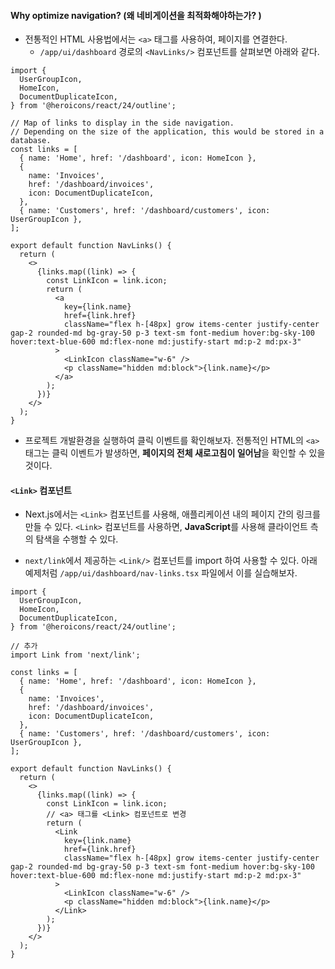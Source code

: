 
#### Why optimize navigation? (왜 네비게이션을 최적화해야하는가? )

- 전통적인 HTML 사용법에서는 `<a>` 태그를 사용하여, 페이지를 연결한다.
	- `/app/ui/dashboard` 경로의 `<NavLinks/>` 컴포넌트를 살펴보면 아래와 같다.
```tsx
import {
  UserGroupIcon,
  HomeIcon,
  DocumentDuplicateIcon,
} from '@heroicons/react/24/outline';

// Map of links to display in the side navigation.
// Depending on the size of the application, this would be stored in a database.
const links = [
  { name: 'Home', href: '/dashboard', icon: HomeIcon },
  {
    name: 'Invoices',
    href: '/dashboard/invoices',
    icon: DocumentDuplicateIcon,
  },
  { name: 'Customers', href: '/dashboard/customers', icon: UserGroupIcon },
];
  
export default function NavLinks() {
  return (
    <>
      {links.map((link) => {
        const LinkIcon = link.icon;
        return (
          <a
            key={link.name}
            href={link.href}
            className="flex h-[48px] grow items-center justify-center gap-2 rounded-md bg-gray-50 p-3 text-sm font-medium hover:bg-sky-100 hover:text-blue-600 md:flex-none md:justify-start md:p-2 md:px-3"
          >
            <LinkIcon className="w-6" />
            <p className="hidden md:block">{link.name}</p>
          </a>
        );
      })}
    </>
  );
}
```

- 프로젝트 개발환경을 실행하여 클릭 이벤트를 확인해보자. 전통적인 HTML의 `<a>`태그는 클릭 이벤트가 발생하면, **페이지의 전체 새로고침이 일어남**을 확인할 수 있을 것이다.


#### `<Link>` 컴포넌트

- Next.js에서는 `<Link>` 컴포넌트를  사용해, 애플리케이션 내의 페이지 간의 링크를 만들 수 있다. `<Link>` 컴포넌트를 사용하면, **JavaScript**를 사용해 클라이언트 측의 탐색을 수행할 수 있다.

- `next/link`에서 제공하는 `<Link/>` 컴포넌트를 import 하여 사용할 수 있다. 아래 예제처럼 `/app/ui/dashboard/nav-links.tsx` 파일에서 이를 실습해보자. 

```tsx
import {
  UserGroupIcon,
  HomeIcon,
  DocumentDuplicateIcon,
} from '@heroicons/react/24/outline';

// 추가
import Link from 'next/link';

const links = [
  { name: 'Home', href: '/dashboard', icon: HomeIcon },
  {
    name: 'Invoices',
    href: '/dashboard/invoices',
    icon: DocumentDuplicateIcon,
  },
  { name: 'Customers', href: '/dashboard/customers', icon: UserGroupIcon },
];

export default function NavLinks() {
  return (
    <>
      {links.map((link) => {
        const LinkIcon = link.icon;
        // <a> 태그를 <Link> 컴포넌트로 변경
        return (
          <Link
            key={link.name}
            href={link.href}
            className="flex h-[48px] grow items-center justify-center gap-2 rounded-md bg-gray-50 p-3 text-sm font-medium hover:bg-sky-100 hover:text-blue-600 md:flex-none md:justify-start md:p-2 md:px-3"
          >
            <LinkIcon className="w-6" />
            <p className="hidden md:block">{link.name}</p>
          </Link>
        );
      })}
    </>
  );
}
```